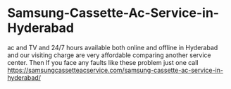 # Samsung-Cassette-Ac-Service-in-Hyderabad
ac and TV and 24/7 hours available both online and offline in Hyderabad and our visiting charge are very affordable comparing another service center. Then If you face any faults like these problem just one call  https://samsungcassetteacservice.com/samsung-cassette-ac-service-in-hyderabad/
